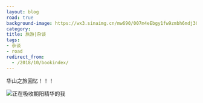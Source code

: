 ```yaml
---
layout: blog
road: true
background-image: https://wx3.sinaimg.cn/mw690/007m4eEbgy1fw9zmbh6mdj30zk0qogql.jpg
category: 
title: 旅游|杂谈
tags:
- 杂谈
- road
redirect_from:
  - /2018/10/bookindex/
---
```


华山之旅回忆！！！

![正在吸收朝阳精华的我](https://wx3.sinaimg.cn/mw690/007m4eEbgy1fw9zmbh6mdj30zk0qogql.jpg)

